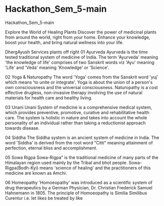 # Hackathon_Sem_5-main
Hackathon_Sem_5-main

Explore the
World of Healing Plants
Discover the power of medicinal plants from around the world, right from your home. Enhance your knowledge, boost your health, and bring natural wellness into your life.

DhergAyush Services
plants off right
01
Ayurveda
Ayurveda is the time tested traditional system of medicine of India. The term 'Ayurveda' meaning 'the knowledge of life' comprises of two Sanskrit words viz 'Ayu' meaning 'Life' and 'Veda' meaning 'Knowledge' or 'Science'.

02
Yoga & Naturopathy
The word 'Yoga' comes from the Sanskrit word 'yuj' which means 'to unite or integrate'. Yoga is about the union of a person's own consciousness and the universal consciousness. Naturopathy is a cost effective drugless, non-invasive therapy involving the use of natural materials for health care and healthy living.

03
Unani
Unani System of medicine is a comprehensive medical system, which provides preventive, promotive, curative and rehabilitative health care. The system is holistic in nature and takes into account the whole personality of an individual rather than taking a reductionist approach towards disease.

04
Siddha
The Siddha system is an ancient system of medicine in India. The word 'Siddha' is derived from the root word "Citti" meaning attainment of perfection, eternal bliss and accomplishment.

05
Sowa Rigpa
Sowa-Rigpa” is the traditional medicine of many parts of the Himalayan region used mainly by the Tribal and bhot people. Sowa-Rigpa(Bodh-Kyi) means 'science of healing' and the practitioners of this medicine are known as Amchi.

06
Homeopathy
'Homoeopathy' was introduced as a scientific system of drug therapeutics by a German Physician, Dr. Christian Frederick Samuel Hahnemann in 1805. The principle of Homoeopathy is Similia Similibus Curentur i.e. let likes be treated by like
